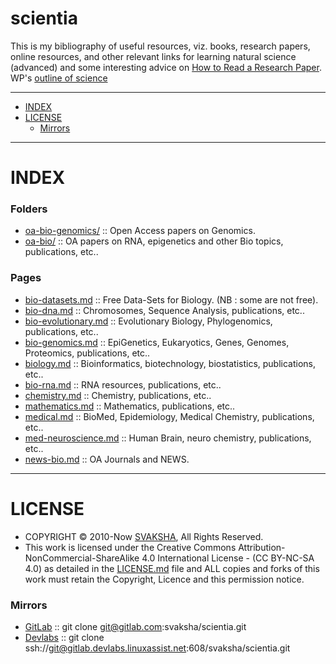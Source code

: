 # scientia 
This is my bibliography of useful resources, viz. books, research papers, online resources, and other relevant links for learning natural science (advanced) and some interesting advice on [How to Read a Research Paper](http://cseweb.ucsd.edu/~wgg/CSE210/howtoread.html). WP's [outline of science](https://en.wikipedia.org/wiki/Outline_of_science)

----

+ [INDEX](#index)
+ [LICENSE](#license)
   + [Mirrors](#mirrors)
   
----

# INDEX

### Folders
- [oa-bio-genomics/](https://github.com/svaksha/scientia/tree/master/oa-bio-genomics) :: Open Access papers on Genomics.
- [oa-bio/](https://github.com/svaksha/scientia/tree/master/oa-bio) :: OA papers on RNA, epigenetics and other Bio topics, publications, etc..

### Pages
- [bio-datasets.md](https://github.com/svaksha/scientia/blob/master/bio-datasets.md) :: Free Data-Sets for Biology. (NB : some are not free).
- [bio-dna.md](https://github.com/svaksha/scientia/blob/master/bio-dna.md) :: Chromosomes, Sequence Analysis, publications, etc..
- [bio-evolutionary.md](https://github.com/svaksha/scientia/blob/master/bio-evolutionary.md) :: Evolutionary Biology, Phylogenomics, publications, etc..
- [bio-genomics.md](https://github.com/svaksha/scientia/blob/master/bio-genomics.md) :: EpiGenetics, Eukaryotics, Genes, Genomes, Proteomics, publications, etc..
- [biology.md](https://github.com/svaksha/scientia/blob/master/biology.md) :: Bioinformatics, biotechnology, biostatistics, publications, etc..
- [bio-rna.md](https://github.com/svaksha/scientia/blob/master/bio-rna.md) :: RNA resources, publications, etc..
- [chemistry.md](https://github.com/svaksha/scientia/blob/master/chemistry.md) :: Chemistry, publications, etc..
- [mathematics.md](https://github.com/svaksha/scientia/blob/master/mathematics.md) :: Mathematics, publications, etc..
- [medical.md](https://github.com/svaksha/scientia/blob/master/medical.md) :: BioMed, Epidemiology, Medical Chemistry, publications, etc..
- [med-neuroscience.md](https://github.com/svaksha/scientia/blob/master/med-neuroscience.md) :: Human Brain, neuro chemistry, publications, etc..
- [news-bio.md](https://github.com/svaksha/scientia/blob/master/news-bio.md) :: OA Journals and NEWS.

----

# LICENSE 
+ COPYRIGHT © 2010-Now [SVAKSHA](http://svaksha.com/pages/Bio), All Rights Reserved. 
+ This work is licensed under the Creative Commons Attribution-NonCommercial-ShareAlike 4.0 International License - (CC BY-NC-SA 4.0) as detailed in the [LICENSE.md](https://github.com/svaksha/scientia/blob/master/LICENSE.md) file and ALL copies and forks of this work must retain the Copyright, Licence and this permission notice.


### Mirrors
+ [GitLab](https://gitlab.com/svaksha/scientia) :: git clone git@gitlab.com:svaksha/scientia.git 
+ [Devlabs](https://gitlab.devlabs.linuxassist.net/svaksha/scientia) :: git clone ssh://git@gitlab.devlabs.linuxassist.net:608/svaksha/scientia.git

